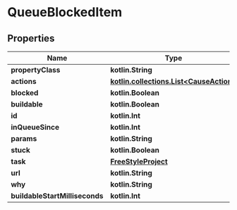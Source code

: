 
# QueueBlockedItem

## Properties
| Name | Type | Description | Notes |
| ------------ | ------------- | ------------- | ------------- |
| **propertyClass** | **kotlin.String** |  |  [optional] |
| **actions** | [**kotlin.collections.List&lt;CauseAction&gt;**](CauseAction.md) |  |  [optional] |
| **blocked** | **kotlin.Boolean** |  |  [optional] |
| **buildable** | **kotlin.Boolean** |  |  [optional] |
| **id** | **kotlin.Int** |  |  [optional] |
| **inQueueSince** | **kotlin.Int** |  |  [optional] |
| **params** | **kotlin.String** |  |  [optional] |
| **stuck** | **kotlin.Boolean** |  |  [optional] |
| **task** | [**FreeStyleProject**](FreeStyleProject.md) |  |  [optional] |
| **url** | **kotlin.String** |  |  [optional] |
| **why** | **kotlin.String** |  |  [optional] |
| **buildableStartMilliseconds** | **kotlin.Int** |  |  [optional] |



